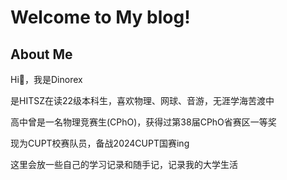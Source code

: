 # Welcome to My blog!
## About Me
Hi👋，我是Dinorex

是HITSZ在读22级本科生，喜欢物理、网球、音游，无涯学海苦渡中

高中曾是一名物理竞赛生(CPhO)，获得过第38届CPhO省赛区一等奖

现为CUPT校赛队员，备战2024CUPT国赛ing

这里会放一些自己的学习记录和随手记，记录我的大学生活